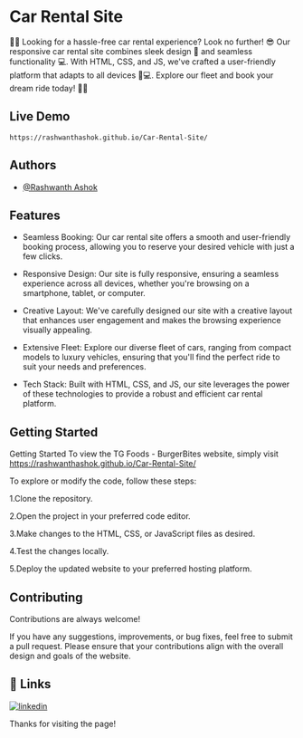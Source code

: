 
# Car Rental Site

🚗🔑 Looking for a hassle-free car rental experience? Look no further! 😎 Our responsive car rental site combines sleek design 🎨 and seamless functionality 💻. With HTML, CSS, and JS, we've crafted a user-friendly platform that adapts to all devices 📱💻. Explore our fleet and book your dream ride today! 🌟🚀


## Live Demo

    https://rashwanthashok.github.io/Car-Rental-Site/
## Authors

- [@Rashwanth Ashok](https://www.github.com/rashwanthashok)


## Features

- Seamless Booking: Our car rental site offers a smooth and user-friendly booking process, allowing you to reserve your desired vehicle with just a few clicks.

- Responsive Design: Our site is fully responsive, ensuring a seamless experience across all devices, whether you're browsing on a smartphone, tablet, or computer.
- Creative Layout: We've carefully designed our site with a creative layout that enhances user engagement and makes the browsing experience visually appealing.
- Extensive Fleet: Explore our diverse fleet of cars, ranging from compact models to luxury vehicles, ensuring that you'll find the perfect ride to suit your needs and preferences.
- Tech Stack: Built with HTML, CSS, and JS, our site leverages the power of these technologies to provide a robust and efficient car rental platform.


## Getting Started


Getting Started
To view the TG Foods - BurgerBites website, simply visit https://rashwanthashok.github.io/Car-Rental-Site/

To explore or modify the code, follow these steps:

1.Clone the repository. 

2.Open the project in your preferred code editor.

3.Make changes to the HTML, CSS, or JavaScript files as desired.

4.Test the changes locally.

5.Deploy the updated website to your preferred hosting platform.

## Contributing

Contributions are always welcome!

If you have any suggestions, improvements, or bug fixes, feel free to submit a pull request. Please ensure that your contributions align with the overall design and goals of the website.

## 🔗 Links

[![linkedin](https://img.shields.io/badge/linkedin-0A66C2?style=for-the-badge&logo=linkedin&logoColor=white)](https://www.linkedin.com/rashwanth-ashok)

Thanks for visiting the page!

